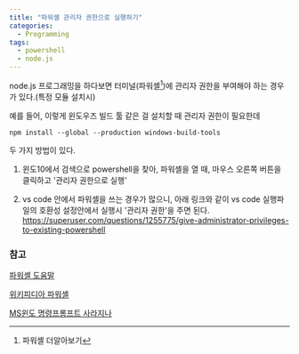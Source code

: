 ```yaml
---
title: "파워셸 관리자 권한으로 실행하기"
categories:
  - Programming
tags:
  - powershell
  - node.js
---
```



node.js 프로그래밍을 하다보면
터미널(파워셸[^1])에 관리자 권한을 부여해야 하는 경우가 있다.(특정 모듈 설치시)

예를 들어, 이렇게 윈도우즈 빌드 툴 같은 걸 설치할 때 관리자 권한이 필요한데

```
npm install --global --production windows-build-tools
```

두 가지 방법이 있다.

1. 윈도10에서 검색으로 powershell을 찾아, 파워셸을 열 때, 마우스 오른쪽 버튼을 클릭하고 '관리자 권한으로 실행'


2. vs code 안에서 파워셸을 쓰는 경우가 많으니, 아래 링크와 같이 vs code 실행파일의 호환성 설정안에서 실행시 '관리자 권한'을 주면 된다.
https://superuser.com/questions/1255775/give-administrator-privileges-to-existing-powershell



### 참고

[^1]: 파워셸 더알아보기

[파워셸 도움말](https://docs.microsoft.com/ko-kr/powershell/scripting/overview?view=powershell-6)

[위키피디아 파워셸](https://ko.wikipedia.org/wiki/%EC%9C%88%EB%8F%84%EC%9A%B0_%ED%8C%8C%EC%9B%8C%EC%85%B8)

[MS윈도 명령프롬프트 사라지나](https://news.naver.com/main/read.nhn?mode=LSD&mid=sec&sid1=001&oid=092&aid=0002106773)
